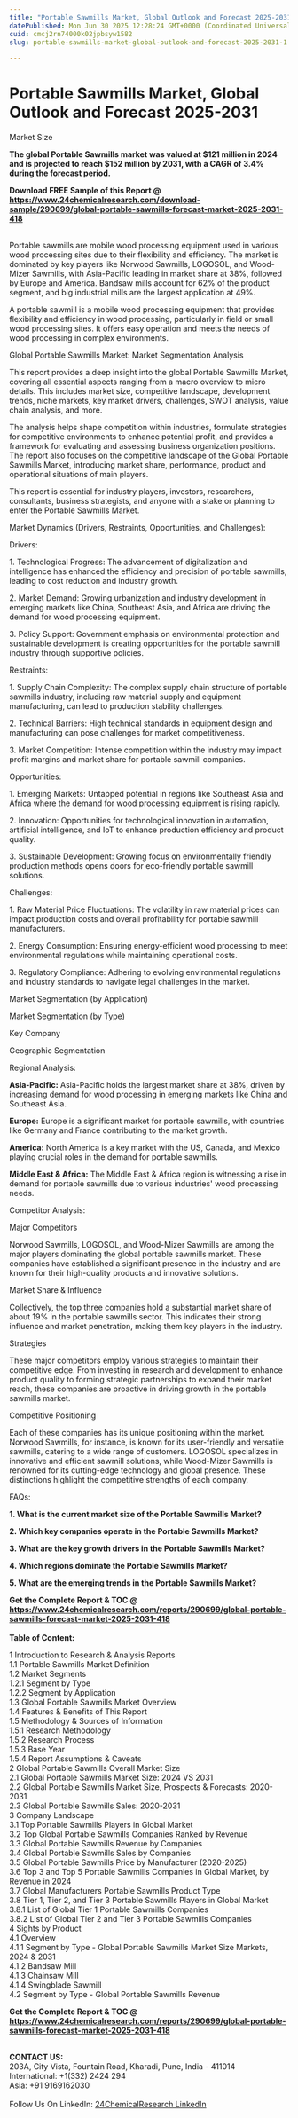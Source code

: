 ```yaml
---
title: "Portable Sawmills Market, Global Outlook and Forecast 2025-2031"
datePublished: Mon Jun 30 2025 12:28:24 GMT+0000 (Coordinated Universal Time)
cuid: cmcj2rn74000k02jpbsyw1582
slug: portable-sawmills-market-global-outlook-and-forecast-2025-2031-1

---
```


# Portable Sawmills Market, Global Outlook and Forecast 2025-2031

<p>Market Size</p><p>
</p><p><strong>The global Portable Sawmills market was valued at $121 million in 2024 and is projected to reach $152 million by 2031, with a CAGR of 3.4% during the forecast period.</strong></p><div><b>Download FREE Sample of this Report @ 
            <a href="https://www.24chemicalresearch.com/download-sample/290699/global-portable-sawmills-forecast-market-2025-2031-418">
            https://www.24chemicalresearch.com/download-sample/290699/global-portable-sawmills-forecast-market-2025-2031-418</a></b></div><br><p>
</p><p>Portable sawmills are mobile wood processing equipment used in various wood processing sites due to their flexibility and efficiency. The market is dominated by key players like Norwood Sawmills, LOGOSOL, and Wood-Mizer Sawmills, with Asia-Pacific leading in market share at 38%, followed by Europe and America. Bandsaw mills account for 62% of the product segment, and big industrial mills are the largest application at 49%.</p><p>
</p><p>A portable sawmill is a mobile wood processing equipment that provides flexibility and efficiency in wood processing, particularly in field or small wood processing sites. It offers easy operation and meets the needs of wood processing in complex environments.</p><p>
Global Portable Sawmills Market: Market Segmentation Analysis</p><p>
</p><p>This report provides a deep insight into the global Portable Sawmills Market, covering all essential aspects ranging from a macro overview to micro details. This includes market size, competitive landscape, development trends, niche markets, key market drivers, challenges, SWOT analysis, value chain analysis, and more.</p><p>
</p><p>The analysis helps shape competition within industries, formulate strategies for competitive environments to enhance potential profit, and provides a framework for evaluating and assessing business organization positions. The report also focuses on the competitive landscape of the Global Portable Sawmills Market, introducing market share, performance, product and operational situations of main players.</p><p>
</p><p>This report is essential for industry players, investors, researchers, consultants, business strategists, and anyone with a stake or planning to enter the Portable Sawmills Market.</p><p>
Market Dynamics (Drivers, Restraints, Opportunities, and Challenges):</p><p>
Drivers:</p><p>
</p><p>1. Technological Progress: The advancement of digitalization and intelligence has enhanced the efficiency and precision of portable sawmills, leading to cost reduction and industry growth.</p><p>
</p><p>2. Market Demand: Growing urbanization and industry development in emerging markets like China, Southeast Asia, and Africa are driving the demand for wood processing equipment.</p><p>
</p><p>3. Policy Support: Government emphasis on environmental protection and sustainable development is creating opportunities for the portable sawmill industry through supportive policies.</p><p>
Restraints:</p><p>
</p><p>1. Supply Chain Complexity: The complex supply chain structure of portable sawmills industry, including raw material supply and equipment manufacturing, can lead to production stability challenges.</p><p>
</p><p>2. Technical Barriers: High technical standards in equipment design and manufacturing can pose challenges for market competitiveness.</p><p>
</p><p>3. Market Competition: Intense competition within the industry may impact profit margins and market share for portable sawmill companies.</p><p>
Opportunities:</p><p>
</p><p>1. Emerging Markets: Untapped potential in regions like Southeast Asia and Africa where the demand for wood processing equipment is rising rapidly.</p><p>
</p><p>2. Innovation: Opportunities for technological innovation in automation, artificial intelligence, and IoT to enhance production efficiency and product quality.</p><p>
</p><p>3. Sustainable Development: Growing focus on environmentally friendly production methods opens doors for eco-friendly portable sawmill solutions.</p><p>
Challenges:</p><p>
</p><p>1. Raw Material Price Fluctuations: The volatility in raw material prices can impact production costs and overall profitability for portable sawmill manufacturers.</p><p>
</p><p>2. Energy Consumption: Ensuring energy-efficient wood processing to meet environmental regulations while maintaining operational costs.</p><p>
</p><p>3. Regulatory Compliance: Adhering to evolving environmental regulations and industry standards to navigate legal challenges in the market.</p><p>
Market Segmentation (by Application)</p><p>
</p><p>
Market Segmentation (by Type)</p><p>
</p><p>
Key Company</p><p>
</p><p>
Geographic Segmentation</p><p>
</p><p>
	</p><p>
Regional Analysis:</p><p>
</p><p><strong>Asia-Pacific:</strong> Asia-Pacific holds the largest market share at 38%, driven by increasing demand for wood processing in emerging markets like China and Southeast Asia.</p><p>
</p><p><strong>Europe:</strong> Europe is a significant market for portable sawmills, with countries like Germany and France contributing to the market growth.</p><p>
</p><p><strong>America:</strong> North America is a key market with the US, Canada, and Mexico playing crucial roles in the demand for portable sawmills.</p><p>
</p><p><strong>Middle East &amp; Africa:</strong> The Middle East &amp; Africa region is witnessing a rise in demand for portable sawmills due to various industries' wood processing needs.</p><p>
Competitor Analysis:</p><p>
Major Competitors</p><p>
</p><p>Norwood Sawmills, LOGOSOL, and Wood-Mizer Sawmills are among the major players dominating the global portable sawmills market. These companies have established a significant presence in the industry and are known for their high-quality products and innovative solutions.</p><p>
Market Share &amp; Influence</p><p>
</p><p>Collectively, the top three companies hold a substantial market share of about 19% in the portable sawmills sector. This indicates their strong influence and market penetration, making them key players in the industry.</p><p>
Strategies</p><p>
</p><p>These major competitors employ various strategies to maintain their competitive edge. From investing in research and development to enhance product quality to forming strategic partnerships to expand their market reach, these companies are proactive in driving growth in the portable sawmills market.</p><p>
Competitive Positioning</p><p>
</p><p>Each of these companies has its unique positioning within the market. Norwood Sawmills, for instance, is known for its user-friendly and versatile sawmills, catering to a wide range of customers. LOGOSOL specializes in innovative and efficient sawmill solutions, while Wood-Mizer Sawmills is renowned for its cutting-edge technology and global presence. These distinctions highlight the competitive strengths of each company.</p><p>
FAQs:</p><p>
</p><p><strong>1. What is the current market size of the Portable Sawmills Market?</strong></p><p>
</p><p>
</p><p><strong>2. Which key companies operate in the Portable Sawmills Market?</strong></p><p>
</p><p>
</p><p><strong>3. What are the key growth drivers in the Portable Sawmills Market?</strong></p><p>
</p><p>
</p><p><strong>4. Which regions dominate the Portable Sawmills Market?</strong></p><p>
</p><p>
</p><p><strong>5. What are the emerging trends in the Portable Sawmills Market?</strong></p><p>
</p>

<div><b>Get the Complete Report & TOC @ 
            <a href="https://www.24chemicalresearch.com/reports/290699/global-portable-sawmills-forecast-market-2025-2031-418">
            https://www.24chemicalresearch.com/reports/290699/global-portable-sawmills-forecast-market-2025-2031-418</a></b></div><br>
            <b>Table of Content:</b><p>1 Introduction to Research & Analysis Reports<br />
 1.1 Portable Sawmills Market Definition<br />
 1.2 Market Segments<br />
 1.2.1 Segment by Type<br />
 1.2.2 Segment by Application<br />
 1.3 Global Portable Sawmills Market Overview<br />
 1.4 Features & Benefits of This Report<br />
 1.5 Methodology & Sources of Information<br />
 1.5.1 Research Methodology<br />
 1.5.2 Research Process<br />
 1.5.3 Base Year<br />
 1.5.4 Report Assumptions & Caveats<br />
2 Global Portable Sawmills Overall Market Size<br />
 2.1 Global Portable Sawmills Market Size: 2024 VS 2031<br />
 2.2 Global Portable Sawmills Market Size, Prospects & Forecasts: 2020-2031<br />
 2.3 Global Portable Sawmills Sales: 2020-2031<br />
3 Company Landscape<br />
 3.1 Top Portable Sawmills Players in Global Market<br />
 3.2 Top Global Portable Sawmills Companies Ranked by Revenue<br />
 3.3 Global Portable Sawmills Revenue by Companies<br />
 3.4 Global Portable Sawmills Sales by Companies<br />
 3.5 Global Portable Sawmills Price by Manufacturer (2020-2025)<br />
 3.6 Top 3 and Top 5 Portable Sawmills Companies in Global Market, by Revenue in 2024<br />
 3.7 Global Manufacturers Portable Sawmills Product Type<br />
 3.8 Tier 1, Tier 2, and Tier 3 Portable Sawmills Players in Global Market<br />
 3.8.1 List of Global Tier 1 Portable Sawmills Companies<br />
 3.8.2 List of Global Tier 2 and Tier 3 Portable Sawmills Companies<br />
4 Sights by Product<br />
 4.1 Overview<br />
 4.1.1 Segment by Type - Global Portable Sawmills Market Size Markets, 2024 & 2031<br />
 4.1.2 Bandsaw Mill<br />
 4.1.3 Chainsaw Mill<br />
 4.1.4 Swingblade Sawmill<br />
 4.2 Segment by Type - Global Portable Sawmills Revenue</p>

<div><b>Get the Complete Report & TOC @ 
            <a href="https://www.24chemicalresearch.com/reports/290699/global-portable-sawmills-forecast-market-2025-2031-418">
            https://www.24chemicalresearch.com/reports/290699/global-portable-sawmills-forecast-market-2025-2031-418</a></b></div><br>

<b>CONTACT US:</b><br>
            203A, City Vista, Fountain Road, Kharadi, Pune, India - 411014<br>
            International: +1(332) 2424 294<br>
            Asia: +91 9169162030 <br><br>
            Follow Us On LinkedIn: <a href="https://www.linkedin.com/company/24chemicalresearch/">24ChemicalResearch LinkedIn</a>